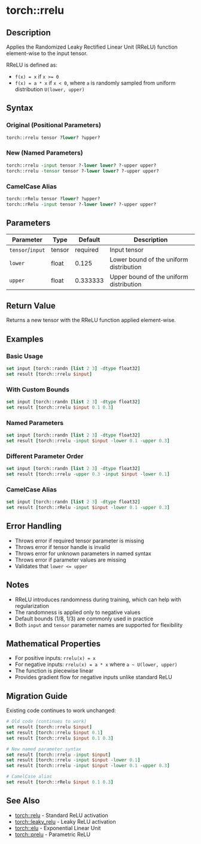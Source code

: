 # torch::rrelu

## Description
Applies the Randomized Leaky Rectified Linear Unit (RReLU) function element-wise to the input tensor.

RReLU is defined as:
- `f(x) = x` if `x >= 0`
- `f(x) = a * x` if `x < 0`, where `a` is randomly sampled from uniform distribution `U(lower, upper)`

## Syntax

### Original (Positional Parameters)
```tcl
torch::rrelu tensor ?lower? ?upper?
```

### New (Named Parameters)
```tcl
torch::rrelu -input tensor ?-lower lower? ?-upper upper?
torch::rrelu -tensor tensor ?-lower lower? ?-upper upper?
```

### CamelCase Alias
```tcl
torch::rRelu tensor ?lower? ?upper?
torch::rRelu -input tensor ?-lower lower? ?-upper upper?
```

## Parameters

| Parameter | Type | Default | Description |
|-----------|------|---------|-------------|
| `tensor`/`input` | tensor | required | Input tensor |
| `lower` | float | 0.125 | Lower bound of the uniform distribution |
| `upper` | float | 0.333333 | Upper bound of the uniform distribution |

## Return Value
Returns a new tensor with the RReLU function applied element-wise.

## Examples

### Basic Usage
```tcl
set input [torch::randn [list 2 3] -dtype float32]
set result [torch::rrelu $input]
```

### With Custom Bounds
```tcl
set input [torch::randn [list 2 3] -dtype float32]
set result [torch::rrelu $input 0.1 0.3]
```

### Named Parameters
```tcl
set input [torch::randn [list 2 3] -dtype float32]
set result [torch::rrelu -input $input -lower 0.1 -upper 0.3]
```

### Different Parameter Order
```tcl
set input [torch::randn [list 2 3] -dtype float32]
set result [torch::rrelu -upper 0.3 -input $input -lower 0.1]
```

### CamelCase Alias
```tcl
set input [torch::randn [list 2 3] -dtype float32]
set result [torch::rRelu -input $input -lower 0.1 -upper 0.3]
```

## Error Handling
- Throws error if required tensor parameter is missing
- Throws error if tensor handle is invalid
- Throws error for unknown parameters in named syntax
- Throws error if parameter values are missing
- Validates that `lower <= upper`

## Notes
- RReLU introduces randomness during training, which can help with regularization
- The randomness is applied only to negative values
- Default bounds (1/8, 1/3) are commonly used in practice
- Both `input` and `tensor` parameter names are supported for flexibility

## Mathematical Properties
- For positive inputs: `rrelu(x) = x`
- For negative inputs: `rrelu(x) = a * x` where `a ~ U(lower, upper)`
- The function is piecewise linear
- Provides gradient flow for negative inputs unlike standard ReLU

## Migration Guide
Existing code continues to work unchanged:

```tcl
# Old code (continues to work)
set result [torch::rrelu $input]
set result [torch::rrelu $input 0.1]
set result [torch::rrelu $input 0.1 0.3]

# New named parameter syntax
set result [torch::rrelu -input $input]
set result [torch::rrelu -input $input -lower 0.1]
set result [torch::rrelu -input $input -lower 0.1 -upper 0.3]

# CamelCase alias
set result [torch::rRelu $input 0.1 0.3]
```

## See Also
- [torch::relu](relu.md) - Standard ReLU activation
- [torch::leaky_relu](leaky_relu.md) - Leaky ReLU activation
- [torch::elu](elu.md) - Exponential Linear Unit
- [torch::prelu](prelu.md) - Parametric ReLU 